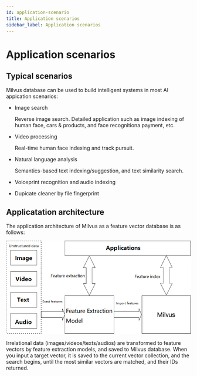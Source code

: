 ```yaml
---
id: application-scenario
title: Application scenarios
sidebar_label: Application scenarios
---
```


# Application scenarios

## Typical scenarios

Milvus database can be used to build intelligent systems in most AI appication scenarios:

- Image search

  Reverse image search. Detailed application such as image indexing of human face, cars & products, and face recognitiona payment, etc.

- Video processing

  Real-time human face indexing and track pursuit. 

- Natural language analysis

  Semantics-based text indexing/suggestion, and text similarity search. 

- Voiceprint recognition and audio indexing 

- Dupicate cleaner by file fingerprint


## Applicatation architecture
The application architecture of Milvus as a feature vector database is as follows:

![MilvusTypicalUsage](assets/MilvusTypicalUsage_en.png)

Irrelational data (images/videos/texts/audios) are transformed to feature vectors by feature extraction models, and saved to Milvus database. When you input a target vector, it is saved  to the current vector collection, and the search begins, until the most similar vectors are matched, and their IDs returned. 

